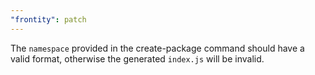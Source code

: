 ```yaml
---
"frontity": patch
---
```


The `namespace` provided in the create-package command should have a valid format, otherwise the generated `index.js` will be invalid.
